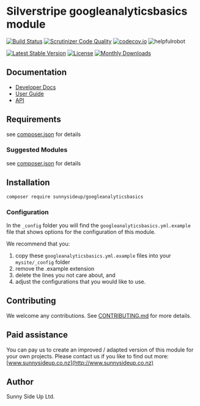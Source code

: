 # Silverstripe googleanalyticsbasics module
[![Build Status](https://travis-ci.org/sunnysideup/silverstripe-googleanalyticsbasics.svg?branch=master)](https://travis-ci.org/sunnysideup/silverstripe-googleanalyticsbasics)
[![Scrutinizer Code Quality](https://scrutinizer-ci.com/g/sunnysideup/silverstripe-googleanalyticsbasics/badges/quality-score.png?b=master)](https://scrutinizer-ci.com/g/sunnysideup/silverstripe-googleanalyticsbasics/?branch=master)
[![codecov.io](https://codecov.io/github/sunnysideup/silverstripe-googleanalyticsbasics/coverage.svg?branch=master)](https://codecov.io/github/sunnysideup/silverstripe-googleanalyticsbasics?branch=master)
![helpfulrobot](https://helpfulrobot.io/sunnysideup/googleanalyticsbasics/badge)

[![Latest Stable Version](https://poser.pugx.org/sunnysideup/googleanalyticsbasics/version)](https://packagist.org/packages/sunnysideup/googleanalyticsbasics)
[![License](https://poser.pugx.org/sunnysideup/googleanalyticsbasics/license)](https://packagist.org/packages/sunnysideup/googleanalyticsbasics)
[![Monthly Downloads](https://poser.pugx.org/sunnysideup/googleanalyticsbasics/d/monthly)](https://packagist.org/packages/sunnysideup/googleanalyticsbasics)


## Documentation



 * [Developer Docs](docs/en/INDEX.md)
 * [User Guide](docs/en/userguide.md)
 * [API](http://ssmods.com/apis/googleanalyticsbasics/docs/en/api/)

## Requirements



see [composer.json](composer.json) for details

### Suggested Modules



see [composer.json](composer.json) for details


## Installation


```
composer require sunnysideup/googleanalyticsbasics
```

### Configuration



In the `_config` folder you will find the `googleanalyticsbasics.yml.example`
file that shows options for the configuration of this module.

We recommend that you:

  1. copy these `googleanalyticsbasics.yml.example` files into your
`mysite/_config` folder
  2. remove the .example extension
  3. delete the lines you not care about, and
  4. adjust the configurations that you would like to use.


## Contributing



We welcome any contributions. See [CONTRIBUTING.md](CONTRIBUTING.md) for more details.

## Paid assistance



You can pay us to create an improved / adapted version of this module for your own projects.  Please contact us if you like to find out more: [www.sunnysideup.co.nz](http://www.sunnysideup.co.nz)

## Author



Sunny Side Up Ltd.
